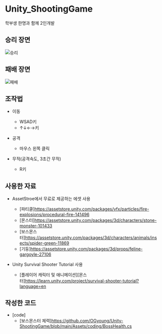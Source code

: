 # Unity_ShootingGame
학부생 한명과 함께 2인개발

## 승리 장면
![승리](https://user-images.githubusercontent.com/52282493/106029265-429eb380-6110-11eb-8719-cd0f9174f855.gif)

## 패배 장면
![패배](https://user-images.githubusercontent.com/52282493/106029251-3dd9ff80-6110-11eb-9794-58a8b38fde43.gif)

## 조작법
* 이동
   * WSAD키    
   * ↑↓←→키
   
* 공격
  * 마우스 왼쪽 클릭
  
* 무적(공격속도, 3초간 무적)
  * R키
 

## 사용한 자료
- AssetStroe에서 무료로 제공하는 에셋 사용
  - [파티클]https://assetstore.unity.com/packages/vfx/particles/fire-explosions/procedural-fire-141496
  - [몬스터]https://assetstore.unity.com/packages/3d/characters/stone-monster-101433
  - [보스몬스터]https://assetstore.unity.com/packages/3d/characters/animals/insects/spider-green-11869
  - [기둥]https://assetstore.unity.com/packages/3d/props/feline-gargoyle-27106

- Unity Survival Shooter Tutorial 사용
  - [플레이어 캐릭터 및 애니메이션][몬스터]https://learn.unity.com/project/survival-shooter-tutorial?language=en

## 작성한 코드
- [code]
  - [보스몬스터 체력]https://github.com/OGyoung/Unity-ShootingGame/blob/main/Assets/coding/BossHealth.cs 
